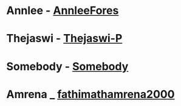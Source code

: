 # Annlee - [AnnleeFores](https://github.com/AnnleeFores)
# Thejaswi - [Thejaswi-P](https://github.com/Thejaswi-P)
# Somebody - [Somebody](www.somebody.com)
# Amrena _ [fathimathamrena2000](https://github.com/fathimathamrena2000)
